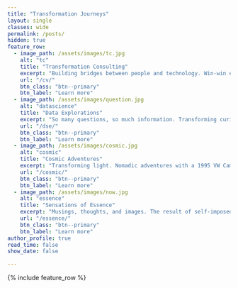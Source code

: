 ```yaml
---
title: "Transformation Journeys"
layout: single
classes: wide
permalink: /posts/
hidden: true
feature_row:
  - image_path: /assets/images/tc.jpg
    alt: "tc"
    title: "Transformation Consulting"
    excerpt: "Building bridges between people and technology. Win-win endeavors that advocate transparency, accountability, quality, and traceability. I choose to be part of the solution"
    url: "/cv/"
    btn_class: "btn--primary"
    btn_label: "Learn more"
  - image_path: /assets/images/question.jpg
    alt: "datascience"
    title: "Data Explorations"
    excerpt: "So many questions, so much information. Transforming curiosities in the world of data. The quest begins..."
    url: "/dse/"
    btn_class: "btn--primary"
    btn_label: "Learn more"
  - image_path: /assets/images/cosmic.jpg
    alt: "cosmic"
    title: "Cosmic Adventures"
    excerpt: "Transforming light. Nomadic adventures with a 1995 VW Campervan and a lifelong passion for the night sky realized through astro photography."
    url: "/cosmic/"
    btn_class: "btn--primary"
    btn_label: "Learn more"      
  - image_path: /assets/images/now.jpg
    alt: "essence"
    title: "Sensations of Essence"
    excerpt: "Musings, thoughts, and images. The result of self-imposed immersion with silence, mystics, and minimalists"
    url: "/essence/"
    btn_class: "btn--primary"
    btn_label: "Learn more"  
author_profile: true
read_time: false
show_date: false

---
```


{% include feature_row %}